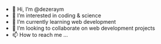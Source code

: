 - 👋 Hi, I’m @dezeraym
- 👀 I’m interested in coding & science
- 🌱 I’m currently learning web development
- 💞️ I’m looking to collaborate on web development projects
- 📫 How to reach me ... 

<!---
dezeraym/dezeraym is a ✨ special ✨ repository because its `README.md` (this file) appears on your GitHub profile.
You can click the Preview link to take a look at your changes.
--->

